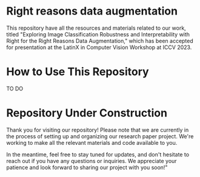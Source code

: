 # Right reasons data augmentation

This repository have all the resources and materials related to our work, titled "Exploring Image Classification Robustness and Interpretability with Right for the Right Reasons Data Augmentation," which has been accepted for presentation at the LatinX in Computer Vision Workshop at ICCV 2023.

# How to Use This Repository
TO DO

# Repository Under Construction 

Thank you for visiting our repository! Please note that we are currently in the process of setting up and organizing our research paper project. We're working to make all the relevant materials and code available to you.

In the meantime, feel free to stay tuned for updates, and don't hesitate to reach out if you have any questions or inquiries. We appreciate your patience and look forward to sharing our project with you soon!"